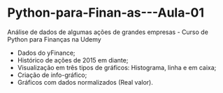 # Python-para-Finan-as---Aula-01
Análise de dados de algumas ações de grandes empresas - Curso de Python para Finanças na Udemy
- Dados do yFinance;
- Histórico de ações de 2015 em diante;
- Visualização em três tipos de gráficos: Histograma, linha e em caixa;
- Criação de info-gráfico;
- Gráficos com dados normalizados (Real valor).
